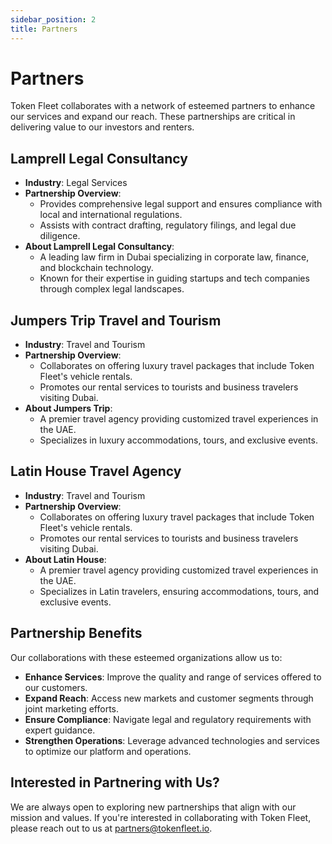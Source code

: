 ```yaml
---
sidebar_position: 2
title: Partners
---
```


# Partners

Token Fleet collaborates with a network of esteemed partners to enhance our services and expand our reach. These partnerships are critical in delivering value to our investors and renters.

## **Lamprell Legal Consultancy**

- **Industry**: Legal Services
- **Partnership Overview**:
  - Provides comprehensive legal support and ensures compliance with local and international regulations.
  - Assists with contract drafting, regulatory filings, and legal due diligence.
- **About Lamprell Legal Consultancy**:
  - A leading law firm in Dubai specializing in corporate law, finance, and blockchain technology.
  - Known for their expertise in guiding startups and tech companies through complex legal landscapes.

## **Jumpers Trip Travel and Tourism**

- **Industry**: Travel and Tourism
- **Partnership Overview**:
  - Collaborates on offering luxury travel packages that include Token Fleet's vehicle rentals.
  - Promotes our rental services to tourists and business travelers visiting Dubai.
- **About Jumpers Trip**:
  - A premier travel agency providing customized travel experiences in the UAE.
  - Specializes in luxury accommodations, tours, and exclusive events.

## **Latin House Travel Agency**

- **Industry**: Travel and Tourism
- **Partnership Overview**:
  - Collaborates on offering luxury travel packages that include Token Fleet's vehicle rentals.
  - Promotes our rental services to tourists and business travelers visiting Dubai.
- **About Latin House**:
  - A premier travel agency providing customized travel experiences in the UAE.
  - Specializes in Latin travelers, ensuring accommodations, tours, and exclusive events.

## **Partnership Benefits**

Our collaborations with these esteemed organizations allow us to:

- **Enhance Services**: Improve the quality and range of services offered to our customers.
- **Expand Reach**: Access new markets and customer segments through joint marketing efforts.
- **Ensure Compliance**: Navigate legal and regulatory requirements with expert guidance.
- **Strengthen Operations**: Leverage advanced technologies and services to optimize our platform and operations.

## Interested in Partnering with Us?

We are always open to exploring new partnerships that align with our mission and values. If you're interested in collaborating with Token Fleet, please reach out to us at [partners@tokenfleet.io](mailto:partners@tokenfleet.io).
